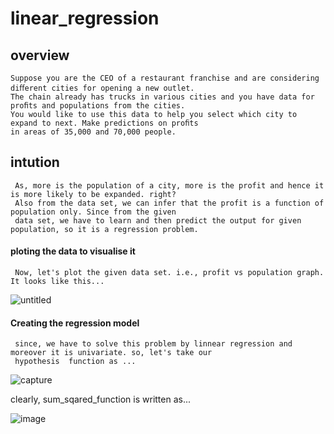 # linear_regression
   ##  overview
    Suppose you are the CEO of a restaurant franchise and are considering diﬀerent cities for opening a new outlet. 
    The chain already has trucks in various cities and you have data for proﬁts and populations from the cities.
    You would like to use this data to help you select which city to expand to next. Make predictions on proﬁts 
    in areas of 35,000 and 70,000 people.
    
   ## intution
     As, more is the population of a city, more is the profit and hence it is more likely to be expanded. right?
     Also from the data set, we can infer that the profit is a function of population only. Since from the given 
     data set, we have to learn and then predict the output for given population, so it is a regression problem.
   #### ploting the data to visualise it
     Now, let's plot the given data set. i.e., profit vs population graph. It looks like this...
![untitled](https://user-images.githubusercontent.com/31219586/34671025-c10ad6b8-f49e-11e7-9c97-ad1efa3ffe7c.png)
     
     
   #### Creating the regression model
     since, we have to solve this problem by linnear regression and moreover it is univariate. so, let's take our
     hypothesis  function as ...
![capture](https://user-images.githubusercontent.com/31219586/34670901-41879df4-f49e-11e7-8d72-3b755288ada0.PNG)

 clearly, sum_sqared_function is written as...
 
![image](https://user-images.githubusercontent.com/31219586/34671179-876b954a-f49f-11e7-9a04-9fd86efca112.png)    
     
